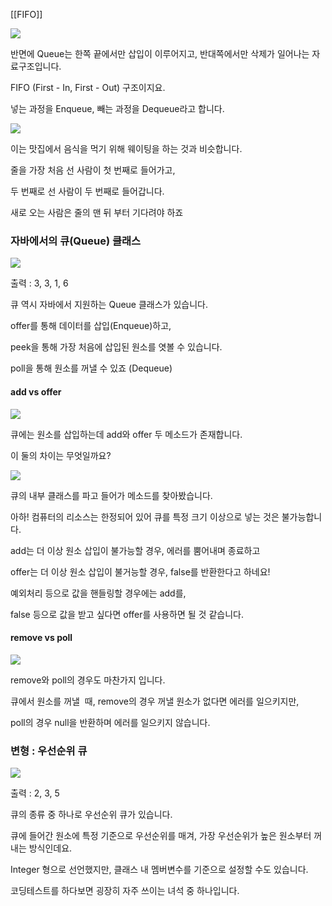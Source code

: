[[FIFO]]

![](https://blog.kakaocdn.net/dn/ZgQy8/btsnujqBoNk/PxvJ4miUr3m1yAcdtViKa0/img.png)

반면에 Queue는 한쪽 끝에서만 삽입이 이루어지고, 반대쪽에서만 삭제가 일어나는 자료구조입니다.

FIFO (First - In, First - Out) 구조이지요.

넣는 과정을 Enqueue, 빼는 과정을 Dequeue라고 합니다.

![](https://blog.kakaocdn.net/dn/nBfvY/btsnrvx1MLS/ijprHxNwoo4gRWQlirLHKK/img.png)

이는 맛집에서 음식을 먹기 위해 웨이팅을 하는 것과 비슷합니다.

줄을 가장 처음 선 사람이 첫 번째로 들어가고,

두 번째로 선 사람이 두 번째로 들어갑니다.

새로 오는 사람은 줄의 맨 뒤 부터 기다려야 하죠



### 자바에서의 큐(Queue) 클래스

![](https://blog.kakaocdn.net/dn/Pxq16/btsnxV2FYOX/TqzZ3cfE4jI5GXdixTgBV1/img.png)

출력 : 3, 3, 1, 6

큐 역시 자바에서 지원하는 Queue 클래스가 있습니다.

offer를 통해 데이터를 삽입(Enqueue)하고,

peek을 통해 가장 처음에 삽입된 원소를 엿볼 수 있습니다.

poll을 통해 원소를 꺼낼 수 있죠 (Dequeue)



#### add vs offer

![](https://blog.kakaocdn.net/dn/b2LT2q/btsnvWnPCrZ/90iUH2UQDbFQPciuerDqG0/img.png)

큐에는 원소를 삽입하는데 add와 offer 두 메소드가 존재합니다.

이 둘의 차이는 무엇일까요?

![](https://blog.kakaocdn.net/dn/d5gsF7/btsnwRzIfJz/EvuUzl5vQIFHRcb58IqvW0/img.png)

큐의 내부 클래스를 파고 들어가 메소드를 찾아봤습니다.

아하! 컴퓨터의 리소스는 한정되어 있어 큐를 특정 크기 이상으로 넣는 것은 불가능합니다.

add는 더 이상 원소 삽입이 불가능할 경우, 에러를 뿜어내며 종료하고

offer는 더 이상 원소 삽입이 불거능할 경우, false를 반환한다고 하네요!

예외처리 등으로 값을 핸들링할 경우에는 add를,

false 등으로 값을 받고 싶다면 offer를 사용하면 될 것 같습니다.

#### remove vs poll

![](https://blog.kakaocdn.net/dn/cjybVZ/btsnvIcrap7/G28iNKgAcsP50VjOCLZuck/img.png)

remove와 poll의 경우도 마찬가지 입니다.

큐에서 원소를 꺼낼  때, remove의 경우 꺼낼 원소가 없다면 에러를 일으키지만,

poll의 경우 null을 반환하며 에러를 일으키지 않습니다.


### 변형 : 우선순위 큐

![](https://blog.kakaocdn.net/dn/dzUwcG/btsnukwixSe/CwGzRBXjw8dq0RkvLCXLZ1/img.png)

출력 : 2, 3, 5

큐의 종류 중 하나로 우선순위 큐가 있습니다.

큐에 들어간 원소에 특정 기준으로 우선순위를 매겨, 가장 우선순위가 높은 원소부터 꺼내는 방식인데요.

Integer 형으로 선언했지만, 클래스 내 멤버변수를 기준으로 설정할 수도 있습니다.

코딩테스트를 하다보면 굉장히 자주 쓰이는 녀석 중 하나입니다.